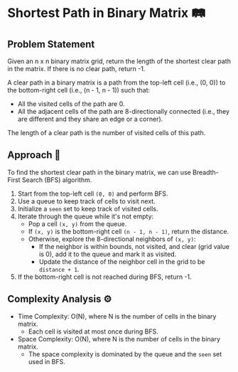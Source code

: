 # Shortest Path in Binary Matrix 🛤️

## Problem Statement

Given an n x n binary matrix grid, return the length of the shortest clear path in the matrix. If there is no clear path, return -1.

A clear path in a binary matrix is a path from the top-left cell (i.e., (0, 0)) to the bottom-right cell (i.e., (n - 1, n - 1)) such that:

- All the visited cells of the path are 0.
- All the adjacent cells of the path are 8-directionally connected (i.e., they are different and they share an edge or a corner).

The length of a clear path is the number of visited cells of this path.

## Approach 🌟

To find the shortest clear path in the binary matrix, we can use Breadth-First Search (BFS) algorithm.

1. Start from the top-left cell `(0, 0)` and perform BFS.
2. Use a queue to keep track of cells to visit next.
3. Initialize a `seen` set to keep track of visited cells.
4. Iterate through the queue while it's not empty:
    - Pop a cell `(x, y)` from the queue.
    - If `(x, y)` is the bottom-right cell `(n - 1, n - 1)`, return the distance.
    - Otherwise, explore the 8-directional neighbors of `(x, y)`:
        - If the neighbor is within bounds, not visited, and clear (grid value is 0), add it to the queue and mark it as visited.
        - Update the distance of the neighbor cell in the grid to be `distance + 1`.
5. If the bottom-right cell is not reached during BFS, return -1.

## Complexity Analysis ⚙️

- Time Complexity: O(N), where N is the number of cells in the binary matrix.
  - Each cell is visited at most once during BFS.
- Space Complexity: O(N), where N is the number of cells in the binary matrix.
  - The space complexity is dominated by the queue and the `seen` set used in BFS.
